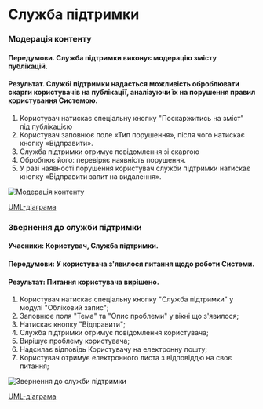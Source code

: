 # Служба підтримки
### Модерація контенту

#### Передумови.  Служба підтримки виконує модерацію змісту публікацій.

#### Результат. Службі підтримки надається можливість оброблювати скарги користувачів на публікації, аналізуючи їх на порушення правил користування Системою.

1.	Користувач натискає спеціальну кнопку "Поскаржитись на зміст" під публікацією
2.	Користувач заповнює поле «Тип порушення», після чого натискає кнопку «Відправити».
3.	Служба підтримки отримує повідомлення зі скаргою
4.	Оброблює його: перевіряє наявність порушення.
5.	У разі наявності порушення користувач служби підтримки натискає кнопку «Відправити запит на видалення».


![Модерація контенту](http://www.plantuml.com/plantuml/svg/XLJ1RjD04BtlLwnoHX0k7Deqwg-qD1L8eK69kQ0SQ2nQ3b4geSgL40sK7hbiGqrDdDXIls3cZtWpQokehDpZpiwyz-QzjNT7qTumUlUcR_gzmyY-wkqTz8QcSpWuYkpBGNymt6ctstRq-drlv_cBRcU_IvVaw8uMvBOwp_QxbhvIGRUKyWToVC89dragEQORoZcXfI_IdwUDcDTyYiPZMbE6aQn2_a85K3C-vWa0mSYdJonTKOxJRn0uC07x5jTeevMCDlDyKvqfHcAq5y2ikUPqWvi2g91i8QKcoG8aSeys57vPMlwl4lqBYsLSm0g-Q9Ru7VBkC9Jpb2SOcLG2Fui8aCIehZbHkgb54WxuXMfVOnGEyiTW0b94Hh8pvUImIHOG3u2rH7ZbYq1SYQcDakUQ7DmKTX1Xy4Ibm25XrWsCwHqTrE_BZ4FXZeq-HhCLZ5uDXQAiClzSKYWfrUsS-0NbCLPIBIKjSMWXyQ8E2t5cVfwd2YRkhRoLhIhbK63dFDis8ke2DANVasVWrqDEAMX-OF5I2rWvva-KUYDRVlBoWV878ZNRJJpIAeFZHzxwMA3dTONZMj92uGeqvRKEhCh9FyyMEcVMDmPVC3alVFDPv3nhn8UVFg4pzIS15dmEMEA1hwrkAwesKrIeXYGm5LJvw7UAsGRZxt-6dFVVL2c7QYjSeCbjjhtFiSGe6hpTDhjurVXx_WK0)

[UML-діаграма](https://github.com/nickname038/kpi-db-subgroup/blob/patch-1/UML/support/Diagrams/UC1.pu)

### Звернення до служби підтримки

#### Учасники: Користувач, Служба підтримки.

#### Передумови: У користувача з'явилося питання щодо роботи Системи.

#### Результат: Питання користувача вирішено.

1.	Користувач натискає спеціальну кнопку "Служба підтримки" у модулі "Обліковий запис";
2.	Заповнює поля "Тема" та "Опис проблеми" у вікні що з'явилося;
3.	Натискає кнопку "Відправити";
4.	Служба підтримки отримує повідомлення користувача;
5.	Вирішує проблему користувача;
6.	Надсилає відповідь Користувачу на електронну пошту;
7.	Користувач отримує електронного листа з відповіддю на своє питання;


![Звернення до служби підтримки](http://www.plantuml.com/plantuml/svg/bLHDRjfW4Dtx59-owQPAwQQBG52kaZIEMec6Yj1DnG9iAMcbA4XHHAHA8Mrp0OT28NPiNs7cHdtpP58L4wCkG9_Dc_SpCnzx9ztzJlVJXvRNye-wxfs_V-XtFAznr3xkkhVjLhkpMwlLtCdxp_xkwpVDna5JRYIIkKmasccyEcWwkSPvfdr9POPFgaCdKycS3YJHK7xBlIoSv3gIgGQ0BUHHObbiLshSwPb4O4W11xXG-YQP4UW0HA4vqBENJduywKJ_hNDBvpEKX81du5ngtJc9ot8cCN-XGmDAWjy75ZS7A92eIAzVGSGEz76u1oYGXTaa4yGUDxdw3j0SaecU6wy6XQVRVtIUymThsjUHVk4yiktgQOxPPIHdhnySs4vP61c9F53Qy_pZmwVbwAqRHC_Z9daxQyVaI1ZOIubnkeAEv6Z-AJGY2uf88IBHIoun7hOsJ7RB0SIfJTch4Ih6mE8aCHDP7fc3FpVXhRgPk-OZy-e5VF0XqI6AVt8s4NZHP9An3f1YaWa1XV24CgcEEF3oMb3jPYNrIi1BoqJwo4eD2fTURqFodb6FbsyqNCQOa2u324uhjuJcBfUBOWmhAJMigaGiE1emB6DH-Qy7FL-x1KQQMg8PHM8co6WqP09O0RZ-x8gLSvUfyFtBvf48YtbZImPXyO9UR0ydaBfQkSNrYZLlVwnxUxWG-DVy0m00)

[UML-діаграма](https://github.com/nickname038/kpi-db-subgroup/blob/patch-1/UML/support/Diagrams/UC2.pu)
